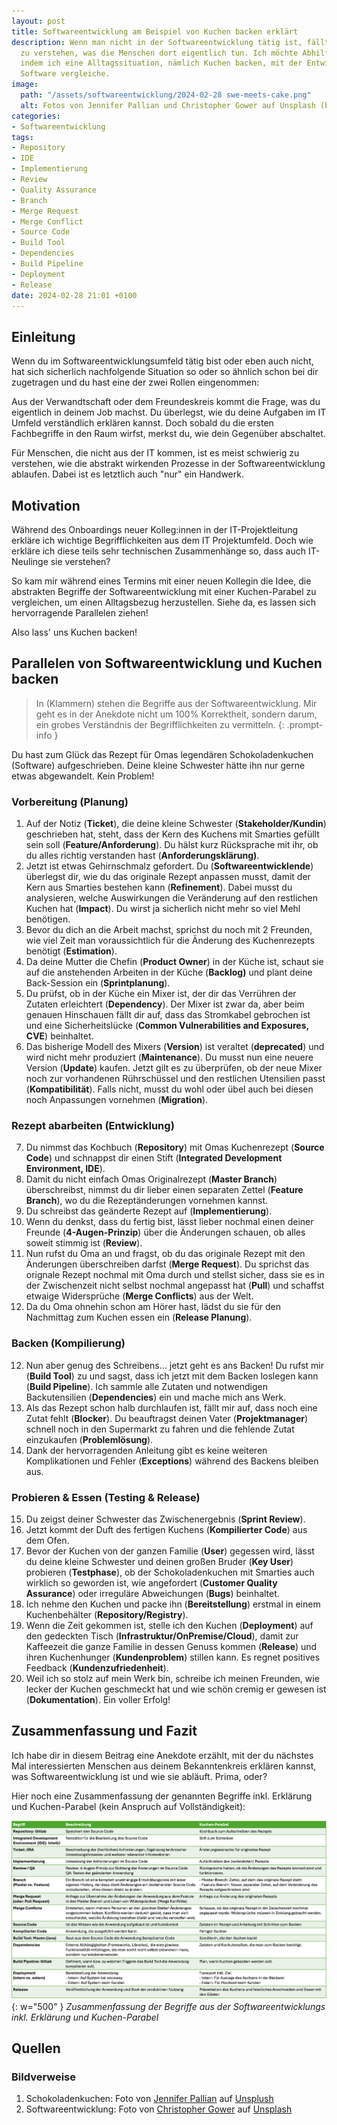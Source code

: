 ```yaml
---
layout: post
title: Softwareentwicklung am Beispiel von Kuchen backen erklärt
description: Wenn man nicht in der Softwareentwicklung tätig ist, fällt es oft schwer
  zu verstehen, was die Menschen dort eigentlich tun. Ich möchte Abhilfe schaffen,
  indem ich eine Alltagssituation, nämlich Kuchen backen, mit der Entwicklung von
  Software vergleiche.
image:
  path: "/assets/softwareentwicklung/2024-02-28 swe-meets-cake.png"
  alt: Fotos von Jennifer Pallian und Christopher Gower auf Unsplash (bearbeitet)
categories:
- Softwareentwicklung
tags:
- Repository
- IDE
- Implementierung
- Review
- Quality Assurance
- Branch
- Merge Request
- Merge Conflict
- Source Code
- Build Tool
- Dependencies
- Build Pipeline
- Deployment
- Release
date: 2024-02-28 21:01 +0100
---
```

## Einleitung
Wenn du im Softwareentwicklungsumfeld tätig bist oder eben auch nicht, hat sich sicherlich nachfolgende Situation so oder so ähnlich schon bei dir zugetragen und du hast eine der zwei Rollen eingenommen:

Aus der Verwandtschaft oder dem Freundeskreis kommt die Frage, was du eigentlich in deinem Job machst. Du überlegst, wie du deine Aufgaben im IT Umfeld verständlich erklären kannst. Doch sobald du die ersten Fachbegriffe in den Raum wirfst, merkst du, wie dein Gegenüber abschaltet.

Für Menschen, die nicht aus der IT kommen, ist es meist schwierig zu verstehen, wie die abstrakt wirkenden Prozesse in der Softwareentwicklung ablaufen. Dabei ist es letztlich auch "nur" ein Handwerk. 

## Motivation
Während des Onboardings neuer Kolleg:innen in der IT-Projektleitung erkläre ich wichtige Begrifflichkeiten aus dem IT Projektumfeld. Doch wie erkläre ich diese teils sehr technischen Zusammenhänge so, dass auch IT-Neulinge sie verstehen? 

So kam mir während eines Termins mit einer neuen Kollegin die Idee, die abstrakten Begriffe der Softwareentwicklung mit einer Kuchen-Parabel zu vergleichen, um einen Alltagsbezug herzustellen. Siehe da, es lassen sich hervorragende Parallelen ziehen!

Also lass' uns Kuchen backen!

## Parallelen von Softwareentwicklung und Kuchen backen

> In (Klammern) stehen die Begriffe aus der Softwareentwicklung. Mir geht es in der Anekdote nicht um 100% Korrektheit, sondern darum, ein grobes Verständnis der Begrifflichkeiten zu vermitteln.
{: .prompt-info }

Du hast zum Glück das Rezept für Omas legendären Schokoladenkuchen (Software) aufgeschrieben. Deine kleine Schwester hätte ihn nur gerne etwas abgewandelt. Kein Problem!

### Vorbereitung (Planung)
1. Auf der Notiz (**Ticket**), die deine kleine Schwester (**Stakeholder/Kundin**) geschrieben hat, steht, dass der Kern des Kuchens mit Smarties gefüllt sein soll (**Feature/Anforderung**). Du hälst kurz Rücksprache mit ihr, ob du alles richtig verstanden hast (**Anforderungsklärung)**.
2. Jetzt ist etwas Gehirnschmalz gefordert. Du (**Softwareentwicklende**) überlegst dir, wie du das originale Rezept anpassen musst, damit der Kern aus Smarties bestehen kann (**Refinement**). Dabei musst du analysieren, welche Auswirkungen die Veränderung auf den restlichen Kuchen hat (**Impact**). Du wirst ja sicherlich nicht mehr so viel Mehl benötigen.
3. Bevor du dich an die Arbeit machst, sprichst du noch mit 2 Freunden, wie viel Zeit man voraussichtlich für die Änderung des Kuchenrezepts benötigt (**Estimation**).
4. Da deine Mutter die Chefin (**Product Owner**) in der Küche ist, schaut sie auf die anstehenden Arbeiten in der Küche (**Backlog)** und plant deine Back-Session ein (**Sprintplanung**).
5. Du prüfst, ob in der Küche ein Mixer ist, der dir das Verrühren der Zutaten erleichtert (**Dependency**). Der Mixer ist zwar da, aber beim genauen Hinschauen fällt dir auf, dass das Stromkabel gebrochen ist und eine Sicherheitslücke (**Common Vulnerabilities and Exposures, CVE**) beinhaltet. 
6. Das bisherige Modell des Mixers (**Version**) ist veraltet (**deprecated**) und wird nicht mehr produziert (**Maintenance**). Du musst nun eine neuere Version (**Update**) kaufen. Jetzt gilt es zu überprüfen, ob der neue Mixer noch zur vorhandenen Rührschüssel und den restlichen Utensilien passt (**Kompatibilität**). Falls nicht, musst du wohl oder übel auch bei diesen noch Anpassungen vornehmen (**Migration**).

### Rezept abarbeiten (Entwicklung)
7. Du nimmst das Kochbuch (**Repository**) mit Omas Kuchenrezept (**Source Code**) und schnappst dir einen Stift (**Integrated Development Environment, IDE**).
8. Damit du nicht einfach Omas Originalrezept (**Master Branch**) überschreibst, nimmst du dir lieber einen separaten Zettel (**Feature Branch**), wo du die Rezeptänderungen vornehmen kannst. 
9. Du schreibst das geänderte Rezept auf (**Implementierung**).
10. Wenn du denkst, dass du fertig bist, lässt lieber nochmal einen deiner Freunde (**4-Augen-Prinzip**) über die Änderungen schauen, ob alles soweit stimmig ist (**Review**).
11. Nun rufst du Oma an und fragst, ob du das originale Rezept mit den Änderungen überschreiben darfst (**Merge Request**). Du sprichst das orignale Rezept nochmal mit Oma durch und stellst sicher, dass sie es in der Zwischenzeit nicht selbst nochmal angepasst hat (**Pull**) und schaffst etwaige Widersprüche (**Merge Conflicts**) aus der Welt.
12. Da du Oma ohnehin schon am Hörer hast, lädst du sie für den Nachmittag zum Kuchen essen ein (**Release Planung**).

### Backen (Kompilierung)
12. Nun aber genug des Schreibens… jetzt geht es ans Backen! Du rufst mir (**Build Tool**) zu und sagst, dass ich jetzt mit dem Backen loslegen kann (**Build Pipeline**). Ich sammle alle Zutaten und notwendigen Backutensilien (**Dependencies**) ein und mache mich ans Werk.
13. Als das Rezept schon halb durchlaufen ist, fällt mir auf, dass noch eine Zutat fehlt (**Blocker**). Du beauftragst deinen Vater (**Projektmanager**) schnell noch in den Supermarkt zu fahren und die fehlende Zutat einzukaufen (**Problemlösung**).
14. Dank der hervorragenden Anleitung gibt es keine weiteren Komplikationen und Fehler (**Exceptions**) während des Backens bleiben aus.

### Probieren & Essen (Testing & Release)
15. Du zeigst deiner Schwester das Zwischenergebnis (**Sprint Review**).
16. Jetzt kommt der Duft des fertigen Kuchens (**Kompilierter Code**) aus dem Ofen.
17. Bevor der Kuchen von der ganzen Familie (**User**) gegessen wird, lässt du deine kleine Schwester und deinen großen Bruder (**Key User**) probieren (**Testphase**), ob der Schokoladenkuchen mit Smarties auch wirklich so geworden ist, wie angefordert (**Customer Quality Assurance**) oder irreguläre Abweichungen (**Bugs**) beinhaltet.
18. Ich nehme den Kuchen und packe ihn (**Bereitstellung**) erstmal in einem Kuchenbehälter (**Repository/Registry**). 
19. Wenn die Zeit gekommen ist, stelle ich den Kuchen (**Deployment**) auf den gedeckten Tisch (**Infrastruktur/OnPremise/Cloud**), damit zur Kaffeezeit die ganze Familie in dessen Genuss kommen (**Release**) und ihren Kuchenhunger (**Kundenproblem**) stillen kann. Es regnet positives Feedback (**Kundenzufriedenheit**).
20. Weil ich so stolz auf mein Werk bin, schreibe ich meinen Freunden, wie lecker der Kuchen geschmeckt hat und wie schön cremig er gewesen ist (**Dokumentation**). Ein voller Erfolg!

## Zusammenfassung und Fazit
Ich habe dir in diesem Beitrag eine Anekdote erzählt, mit der du nächstes Mal interessierten Menschen aus deinem Bekanntenkreis erklären kannst, was Softwareentwicklung ist und wie sie abläuft. Prima, oder?

Hier noch eine Zusammenfassung der genannten Begriffe inkl. Erklärung und Kuchen-Parabel (kein Anspruch auf Vollständigkeit):

![Wenn Softwareentwicklung Kuchen backen wäre](/assets/softwareentwicklung/2024-02-28%20Wenn%20SWE%20Kuchen%20backen%20waere.png){: w="500" } 
_Zusammenfassung der Begriffe aus der Softwareentwicklungs inkl. Erklärung und Kuchen-Parabel_

## Quellen

### Bildverweise
1. Schokoladenkuchen: Foto von [Jennifer Pallian](https://unsplash.com/de/@foodess) auf [Unsplush](https://unsplash.com/de/fotos/schokoladenkuchen-gRZYR210m0U)
2. Softwareentwicklung: Foto von [Christopher Gower](https://unsplash.com/de/@cgower) auf [Unsplash](https://unsplash.com/de/fotos/ein-macbook-mit-codezeilen-auf-dem-bildschirm-auf-einem-belebten-schreibtisch-m_HRfLhgABo)